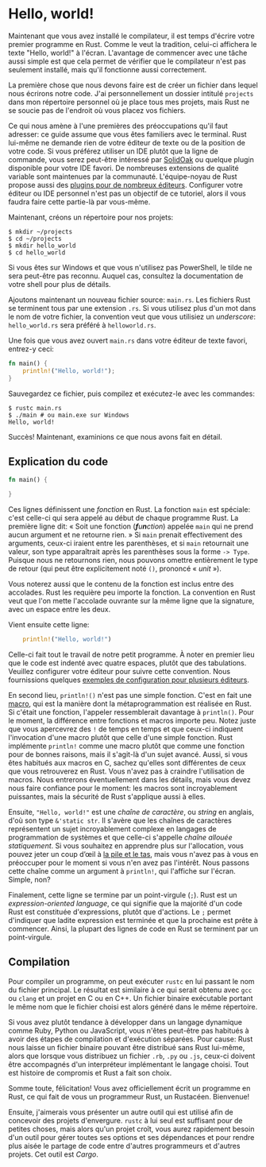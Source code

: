 # Hello, world!

Maintenant que vous avez installé le compilateur, il est temps d'écrire votre
premier programme en Rust. Comme le veut la tradition, celui-ci affichera le
texte "Hello, world!" à l'écran. L'avantage de commencer avec une tâche aussi
simple est que cela permet de vérifier que le compilateur n'est pas seulement
installé, mais qu'il fonctionne aussi correctement.

La première chose que nous devons faire est de créer un fichier dans lequel
nous écrirons notre code. J'ai personnellement un dossier intitulé `projects`
dans mon répertoire personnel où je place tous mes projets, mais Rust ne se
soucie pas de l'endroit où vous placez vos fichiers.

Ce qui nous amène à l'une premières des préoccupations qu'il faut adresser: ce guide
assume que vous êtes familiers avec le terminal. Rust lui-même ne demande rien
de votre éditeur de texte ou de la position de votre code. Si vous préférez
utiliser un IDE plutôt que la ligne de commande, vous serez peut-être intéressé
par [SolidOak](https://github.com/oakes/SolidOak) ou quelque plugin disponible
pour votre IDE favori. De nombreuses extensions de qualité variable sont
maintenues par la communauté. L'équipe-noyau de Rust propose aussi des
[plugins pour de nombreux éditeurs](https://github.com/rust-lang/rust/blob/master/src/etc/CONFIGS.md).
Configurer votre éditeur ou IDE personnel n'est pas un objectif de ce tutoriel,
alors il vous faudra faire cette partie-là par vous-même.

Maintenant, créons un répertoire pour nos projets:

```
$ mkdir ~/projects
$ cd ~/projects
$ mkdir hello_world
$ cd hello_world
```

Si vous êtes sur Windows et que vous n'utilisez pas PowerShell, le tilde ne
sera peut-être pas reconnu. Auquel cas, consultez la documentation de votre
shell pour plus de détails.

Ajoutons maintenant un nouveau fichier source: `main.rs`. Les fichiers Rust
se terminent tous par une extension `.rs`. Si vous utilisez plus d'un mot dans
le nom de votre fichier, la convention veut que vous utilisiez un _underscore_:
`hello_world.rs` sera préféré à `helloworld.rs`.

Une fois que vous avez ouvert `main.rs` dans votre éditeur de texte favori,
entrez-y ceci:

```rust
fn main() {
    println!("Hello, world!");
}
```

Sauvegardez ce fichier, puis compilez et exécutez-le avec les commandes:

```
$ rustc main.rs
$ ./main # ou main.exe sur Windows
Hello, world!
```

Succès! Maintenant, examinions ce que nous avons fait en détail.


## Explication du code

```rust
fn main() {

}
```

Ces lignes définissent une _fonction_ en Rust. La fonction `main` est spéciale:
c'est celle-ci qui sera appelé au début de chaque programme Rust. La première
ligne dit: « Soit une fonction (_<b>f</b>u<b>n</b>ction_) appelée `main` qui ne
prend aucun argument et ne retourne rien. » Si `main` prenait effectivement des
arguments, ceux-ci iraient entre les parenthèses, et si `main` retournait une
valeur, son type apparaîtrait après les parenthèses sous la forme `-> Type`.
Puisque nous ne retournons rien, nous pouvons omettre entièrement le type de
retour (qui peut être explicitement noté `()`, prononcé « _unit_ »).

Vous noterez aussi que le contenu de la fonction est inclus entre des accolades.
Rust les requière peu importe la fonction. La convention en Rust veut que l'on
mette l'accolade ouvrante sur la même ligne que la signature, avec un
espace entre les deux.

Vient ensuite cette ligne:

```rust
    println!("Hello, world!")
```

Celle-ci fait tout le travail de notre petit programme. À noter en premier
lieu que le code est indenté avec quatre espaces, plutôt que des tabulations.
Veuillez configurer votre éditeur pour suivre cette convention. Nous
fournissions quelques [exemples de configuration pour plusieurs éditeurs](https://github.com/rust-lang/rust/tree/master/src/etc/CONFIGS.md).

En second lieu, `println!()` n'est pas une simple fonction. C'est en fait une
[macro](#), qui est la manière dont la métaprogrammation est réalisée en Rust.
Si c'était une fonction, l'appeler ressemblerait davantage à `println()`. Pour
le moment, la différence entre fonctions et macros importe peu. Notez juste que
vous apercevrez des `!` de temps en temps et que ceux-ci indiquent l'invocation
d'une macro plutôt que celle d'une simple fonction. Rust implémente `println!`
comme une macro plutôt que comme une fonction pour de bonnes raisons, mais il
s'agit-là d'un sujet avancé. Aussi, si vous êtes habitués aux macros en C,
sachez qu'elles sont différentes de ceux que vous retrouverez en Rust. Vous n'avez
pas à craindre l'utilisation de macros. Nous entrerons éventuellement dans les
détails, mais vous devez nous faire confiance pour le moment: les macros sont
incroyablement puissantes, mais la sécurité de Rust s'applique aussi à elles.

Ensuite, `"Hello, world!"` est une _chaîne de caractère_, ou _string_ en
anglais, d'où son type `&'static str`. Il s'avère que les chaînes de caractères
représentent un sujet incroyablement complexe en langages de programmation de
systèmes et que celle-ci s'appelle _chaîne allouée statiquement_. Si vous
souhaitez en apprendre plus sur l'allocation, vous pouvez jeter un coup d’œil
à [la pile et le tas](#), mais vous n'avez pas à vous en préoccuper pour le
moment si vous n'en avez pas l'intérêt. Nous passons cette chaîne comme un
argument à `println!`, qui l'affiche sur l'écran. Simple, non?

<!-- [TODO] "plutôt que d'{actions}" : {} <- statements -->

Finalement, cette ligne se termine par un point-virgule (`;`). Rust est un
_expression-oriented language_, ce qui signifie que la majorité d'un code
Rust est constituée d'expressions, plutôt que d'actions. Le `;` permet
d'indiquer que ladite expression est terminée et que la prochaine est prête
à commencer. Ainsi, la plupart des lignes de code en Rust se terminent par un
point-virgule.


## Compilation

Pour compiler un programme, on peut exécuter `rustc` en lui passant le nom du
fichier principal. Le résultat est similaire à ce qui serait obtenu avec `gcc`
ou `clang` et un projet en C ou en C++. Un fichier binaire exécutable portant
le même nom que le fichier choisi est alors généré dans le même répertoire.

Si vous avez plutôt tendance à développer dans un langage dynamique comme Ruby,
Python ou JavaScript, vous n'êtes peut-être pas habitués à avoir des étapes de
compilation et d'exécution séparées. Pour cause: Rust nous laisse un fichier
binaire pouvant être distribué sans Rust lui-même, alors que lorsque vous
distribuez un fichier `.rb`, `.py` ou `.js`, ceux-ci doivent être accompagnés
d'un interpréteur implémentant le langage choisi. Tout est histoire de
compromis et Rust a fait son choix.

Somme toute, félicitation! Vous avez officiellement écrit un programme en Rust,
ce qui fait de vous un programmeur Rust, un Rustacéen. Bienvenue!

Ensuite, j'aimerais vous présenter un autre outil qui est utilisé afin de
concevoir des projets d'envergure. `rustc` à lui seul est suffisant pour de
petites choses, mais alors qu'un projet croît, vous aurez rapidement besoin
d'un outil pour gérer toutes ses options et ses dépendances et pour rendre
plus aisée le partage de code entre d'autres programmeurs et d'autres projets.
Cet outil est _Cargo_.
